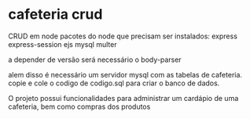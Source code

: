 # cafeteria crud
 CRUD em node
pacotes do node que precisam ser instalados:
express 
express-session 
ejs
mysql
multer

a depender de versão será necessário o body-parser

alem disso é necessário um servidor mysql com as tabelas de cafeteria.
copie e cole o codigo de codigo.sql para criar o banco de dados.

O projeto possui funcionalidades para administrar um cardápio de uma cafeteria, bem como compras dos produtos 

